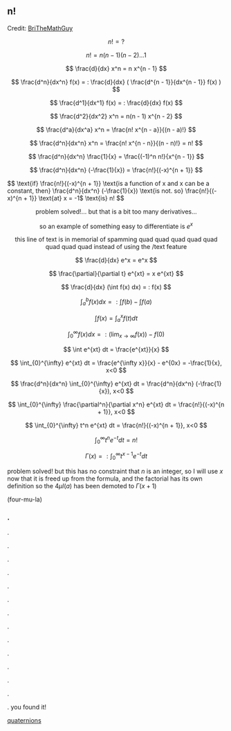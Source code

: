 ## n!

Credit: [BriTheMathGuy](https://www.youtube.com/watch?v=nZUuHN21zH4)

$$ n! = ? $$

$$ n! = n(n - 1)(n - 2)... 1 $$

$$ \frac{d}{dx} x^n = n x^{n - 1} $$

$$ \frac{d^n}{dx^n} f(x) = : \frac{d}{dx} ( \frac{d^{n - 1}}{dx^{n - 1}} f(x) ) $$

$$ \frac{d^1}{dx^1} f(x) = : \frac{d}{dx} f(x) $$

$$ \frac{d^2}{dx^2} x^n = n(n - 1) x^{n - 2} $$

$$ \frac{d^a}{dx^a} x^n = \frac{n! x^{n - a}}{(n - a)!} $$

$$ \frac{d^n}{dx^n} x^n = \frac{n! x^{n - n}}{(n - n)!} = n! $$

$$ \frac{d^n}{dx^n} \frac{1}{x} = \frac{(-1)^n n!}{x^{n - 1}} $$

$$ \frac{d^n}{dx^n} (-\frac{1}{x}) = \frac{n!}{(-x)^{n + 1}} $$

$$ \text{if} \frac{n!}{(-x)^{n + 1}} \text{is a function of x and x can be a constant, then} \frac{d^n}{dx^n} (-\frac{1}{x}) \text{is not. so} \frac{n!}{(-x)^{n + 1}} \text{at} x = -1$ \text{is} n! $$

$$ \text{problem solved!... but that is a bit too many derivatives...} $$

$$ \text{so an example of something easy to differentiate is } e^x $$

$$ \text{this line of text is in memorial of spamming quad quad quad quad quad quad quad quad instead of using the /text feature} $$ 

$$ \frac{d}{dx} e^x = e^x $$

$$ \frac{\partial}{\partial t} e^{xt} = x e^{xt} $$

$$ \frac{d}{dx} (\int f(x) dx) = : f(x) $$

$$ \int_{a}^{b} f(x) dx = : \int f(b) - \int f(a) $$

$$ \int f(x) = \int_{a}^{x} f(t) dt $$

$$ \int_{0}^{\infty} f(x) dx = : (\lim_{x \to \infty} f(x)) - f(0) $$

$$ \int e^{xt} dt = \frac{e^{xt}}{x} $$

$$ \int_{0}^{\infty} e^{xt} dt = \frac{e^{\infty x}}{x} - e^{0x} = -\frac{1}{x}, x<0 $$

$$ \frac{d^n}{dx^n} \int_{0}^{\infty} e^{xt} dt = \frac{d^n}{dx^n} (-\frac{1}{x}), x<0 $$

$$ \int_{0}^{\infty} \frac{\partial^n}{\partial x^n} e^{xt} dt = \frac{n!}{(-x)^{n + 1}}, x<0 $$

$$ \int_{0}^{\infty} t^n e^{xt} dt = \frac{n!}{(-x)^{n + 1}}, x<0 $$

$$ \int_{0}^{\infty} t^n e^{-t} dt = n! $$

$$ \Gamma (x) = : \int_{0}^{\infty} t^{x - 1} e^{-t} dt $$

problem solved! but this has no constraint that $n$ is an integer, so I will use $x$ now that it is freed up from the formula, and the factorial has its own definition so the $4 \mu l(a)$ has been demoted to $\Gamma (x + 1)$

(four-mu-la)





### . 

.

.

.

.

.

.

.

.

.

.

.

.

.

.
you found it!

[quaternions](https://www.youtube.com/watch?v=d4EgbgTm0Bg)
